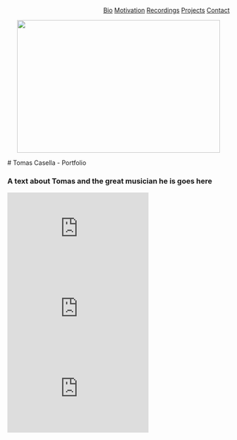 <!-- ![](https://user-images.githubusercontent.com/38376671/38975032-88cf5a5a-43ac-11e8-8798-7dfd50819762.jpg) -->

<p class="menu" align="right">
  <a href="Bio.md" >Bio</a>
  <a href="Motivation.md">Motivation</a>
  <a href="Recordings.md">Recordings</a>
  <a href="Projects.md">Projects</a>
  <a href="Contact.md">Contact</a>
</p>
<p align="center">
  <img width="460" height="300" src="https://user-images.githubusercontent.com/38376671/38975032-88cf5a5a-43ac-11e8-8798-7dfd50819762.jpg">
</p>
# Tomas Casella - Portfolio

### A text about Tomas and the great musician he is goes here

<p float="center">
  <iframe width="320" height="181" src="https://www.youtube.com/embed/G-Fgh1zsIJg?rel=0" frameborder="0" allow="autoplay; encrypted-media" allowfullscreen></iframe>
  <iframe width="320" height="181" src="https://www.youtube.com/embed/G-Fgh1zsIJg?rel=0" frameborder="0" allow="autoplay; encrypted-media" allowfullscreen></iframe>
  <iframe width="320" height="181" src="https://www.youtube.com/embed/G-Fgh1zsIJg?rel=0" frameborder="0" allow="autoplay; encrypted-media" allowfullscreen></iframe>
 </p>
